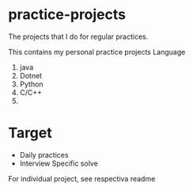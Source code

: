 # practice-projects
The projects that I do for regular practices.

This contains my personal practice projects 
Language 
1. java
2. Dotnet
3. Python
4. C/C++
5. 


# Target 
- Daily practices
- Interview Specific solve

For individual project, see respectiva readme
